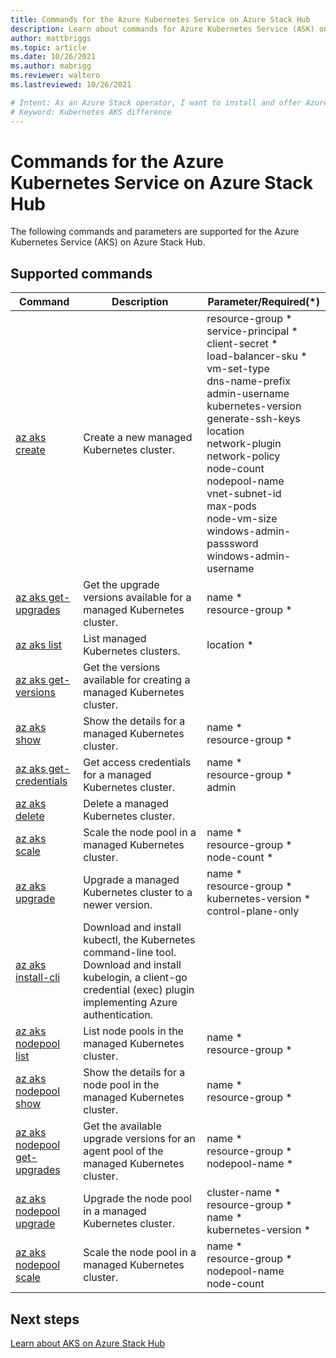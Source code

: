 ```yaml
---
title: Commands for the Azure Kubernetes Service on Azure Stack Hub
description: Learn about commands for Azure Kubernetes Service (ASK) on Azure Stack Hub.
author: mattbriggs
ms.topic: article
ms.date: 10/26/2021
ms.author: mabrigg
ms.reviewer: waltero
ms.lastreviewed: 10/26/2021

# Intent: As an Azure Stack operator, I want to install and offer Azure Kubernetes Service on Azure Stack Hub so my supported user can offer containerized solutions.
# Keyword: Kubernetes AKS difference
---
```


# Commands for the Azure Kubernetes Service on Azure Stack Hub

The following commands and parameters are supported for the Azure Kubernetes Service (AKS) on Azure Stack Hub.

## Supported commands

| Command | Description | Parameter/Required(*) |
|---|---|---|
| [az aks create](/cli/azure/aks#az-aks-create) | Create a new managed Kubernetes cluster. | resource-group *<br>service-principal *<br>client-secret *<br>load-balancer-sku *<br>vm-set-type<br>dns-name-prefix<br>admin-username<br>kubernetes-version<br>generate-ssh-keys<br>location<br>network-plugin<br>network-policy<br>node-count<br>nodepool-name<br>vnet-subnet-id<br>max-pods<br>node-vm-size<br>windows-admin-passsword<br>windows-admin-username |
| [az aks get-upgrades](/cli/azure/aks#az-aks-get-upgrades) | Get the upgrade versions available for a managed Kubernetes cluster. | name *<br>resource-group * |
| [az aks list](/cli/azure/aks#az-aks-list) | List managed Kubernetes clusters. | location * |
| [az aks get-versions](/cli/azure/aks#az-aks-get-versions) | Get the versions available for creating a managed Kubernetes cluster.  |  |
| [az aks show](/cli/azure/aks#az-aks-show) | Show the details for a managed Kubernetes cluster. | name *<br>resource-group * |
| [az aks get-credentials](/cli/azure/aks#az-aks-get-credentials) | Get access credentials for a managed Kubernetes cluster.  | name *<br>resource-group *<br>admin |
| [az aks delete](/cli/azure/aks#az-aks-delete) | Delete a managed Kubernetes cluster. |  |
| [az aks scale](/cli/azure/aks#az-aks-scale) | Scale the node pool in a managed Kubernetes cluster. | name *<br>resource-group *<br>node-count * |
| [az aks upgrade](/cli/azure/aks#az-aks-upgrade) | Upgrade a managed Kubernetes cluster to a newer version.  | name *<br>resource-group *<br>kubernetes-version *<br>control-plane-only |
| [az aks install-cli](/cli/azure/aks#az-aks-install-cli) | Download and install kubectl, the Kubernetes command-line tool. Download and install kubelogin, a client-go credential (exec) plugin implementing Azure authentication. |  |
| [az aks nodepool list](/cli/azure/aks/nodepool#az-aks-nodepool-list) | List node pools in the managed Kubernetes cluster. | name *<br>resource-group * |
| [az aks nodepool show](/cli/azure/aks/nodepool#az-aks-nodepool-show) | Show the details for a node pool in the managed Kubernetes cluster.  | name *<br>resource-group * |
| [az aks nodepool get-upgrades](/cli/azure/aks/nodepool#az-aks-nodepool-get-upgrades) | Get the available upgrade versions for an agent pool of the managed Kubernetes cluster.  | name *<br>resource-group *<br>nodepool-name * |
| [az aks nodepool upgrade](/cli/azure/aks/nodepool#az-aks-nodepool-upgrade) | Upgrade the node pool in a managed Kubernetes cluster. | cluster-name *<br>resource-group *<br>name *<br>kubernetes-version * |
| [az aks nodepool scale](/cli/azure/aks/nodepool#az-aks-nodepool-scale) | Scale the node pool in a managed Kubernetes cluster.  | name *<br>resource-group *<br>nodepool-name<br>node-count |

## Next steps

[Learn about AKS on Azure Stack Hub](aks-overview.md)
